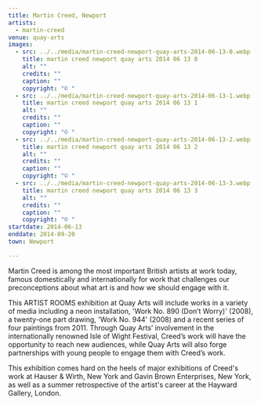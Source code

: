 ```yaml
---
title: Martin Creed, Newport
artists:
  - martin-creed
venue: quay-arts
images:
  - src: ../../media/martin-creed-newport-quay-arts-2014-06-13-0.webp
    title: martin creed newport quay arts 2014 06 13 0
    alt: ""
    credits: ""
    caption: ""
    copyright: "© "
  - src: ../../media/martin-creed-newport-quay-arts-2014-06-13-1.webp
    title: martin creed newport quay arts 2014 06 13 1
    alt: ""
    credits: ""
    caption: ""
    copyright: "© "
  - src: ../../media/martin-creed-newport-quay-arts-2014-06-13-2.webp
    title: martin creed newport quay arts 2014 06 13 2
    alt: ""
    credits: ""
    caption: ""
    copyright: "© "
  - src: ../../media/martin-creed-newport-quay-arts-2014-06-13-3.webp
    title: martin creed newport quay arts 2014 06 13 3
    alt: ""
    credits: ""
    caption: ""
    copyright: "© "
startdate: 2014-06-13
enddate: 2014-09-20
town: Newport

---
```


Martin Creed is among the most important British artists at work today, famous domestically and internationally for work that challenges our preconceptions about what art is and how we should engage with it.

This ARTIST ROOMS exhibition at Quay Arts will include works in a variety of media including a neon installation, 'Work No. 890 (Don’t Worry)' (2008), a twenty-one part drawing, 'Work No. 944' (2008) and a recent series of four paintings from 2011. Through Quay Arts’ involvement in the internationally renowned Isle of Wight Festival, Creed’s work will have the opportunity to reach new audiences, while Quay Arts will also forge partnerships with young people to engage them with Creed’s work.

This exhibition comes hard on the heels of major exhibitions of Creed's work at Hauser & Wirth, New York and Gavin Brown Enterprises, New York, as well as a summer retrospective of the artist's career at the Hayward Gallery, London.